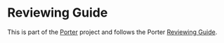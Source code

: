 # Reviewing Guide

This is part of the [Porter][porter] project and follows the Porter [Reviewing
Guide][review].

[porter]: https://github.com/deislabs/porter
[review]: https://github.com/deislabs/porter/blob/main/REVIEWING.md
